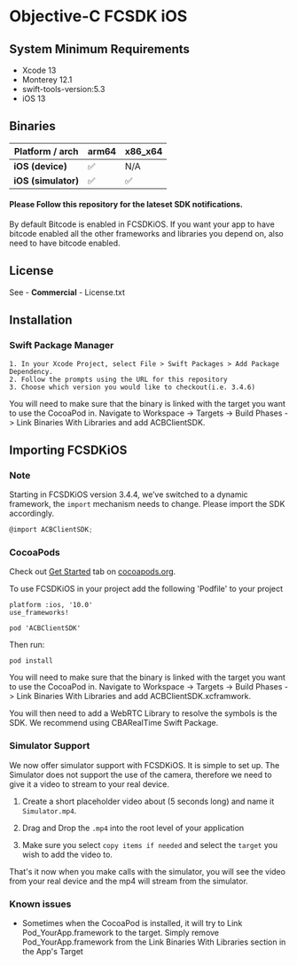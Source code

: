 # Objective-C FCSDK iOS

## System Minimum Requirements ##
* Xcode 13
* Monterey 12.1
* swift-tools-version:5.3
* iOS 13

## Binaries
| **Platform / arch** | arm64  | x86_x64 |
|---------------------|--------|---------|
| **iOS (device)**    |   ✅   |   N/A   |
| **iOS (simulator)** |   ✅   |    ✅   |


#### Please Follow this repository for the lateset SDK notifications.
By default Bitcode is enabled in FCSDKiOS. If you want your app to have bitcode enabled all the other frameworks and libraries you depend on, also need to have bitcode enabled. 

## License 

 See - **Commercial** - License.txt

## Installation

### Swift Package Manager 
 
    1. In your Xcode Project, select File > Swift Packages > Add Package Dependency.
    2. Follow the prompts using the URL for this repository
    3. Choose which version you would like to checkout(i.e. 3.4.6)

You will need to make sure that the binary is linked with the target you want to use the CocoaPod in.
Navigate to Workspace -> Targets -> Build Phases -> Link Binaries With Libraries and add ACBClientSDK.

## Importing FCSDKiOS

### Note

Starting in FCSDKiOS version 3.4.4, we’ve switched to a dynamic framework, the `import` mechanism needs to change. Please import the SDK accordingly.

```Objective-C
@import ACBClientSDK;
``` 

### CocoaPods

Check out [Get Started](http://cocoapods.org/) tab on [cocoapods.org](http://cocoapods.org/).

To use FCSDKiOS in your project add the following 'Podfile' to your project

    platform :ios, '10.0'
    use_frameworks!

    pod 'ACBClientSDK'

Then run:

    pod install
 
You will need to make sure that the binary is linked with the target you want to use the CocoaPod in.
Navigate to Workspace -> Targets -> Build Phases -> Link Binaries With Libraries and add ACBClientSDK.xcframwork.

You will then need to add a WebRTC Library to resolve the symbols is the SDK. We recommend using CBARealTime Swift Package. 


### Simulator Support
We now offer simulator support with FCSDKiOS. It is simple to set up. The Simulator does not support the use of the camera, therefore we need to give it a video to stream to your real device.

1. Create a short placeholder video about (5 seconds long) and name it `Simulator.mp4`.

2. Drag and Drop the `.mp4` into the root level of your application 

3. Make sure you select `copy items if needed` and select the `target` you wish to add the video to.

That's it now when you make calls with the simulator, you will see the video from your real device and the mp4 will stream from the simulator. 
 
### Known issues
* Sometimes when the CocoaPod is installed, it will try to Link Pod_YourApp.framework to the target. Simply remove Pod_YourApp.framework from the Link Binaries With Libraries section in the App's Target
